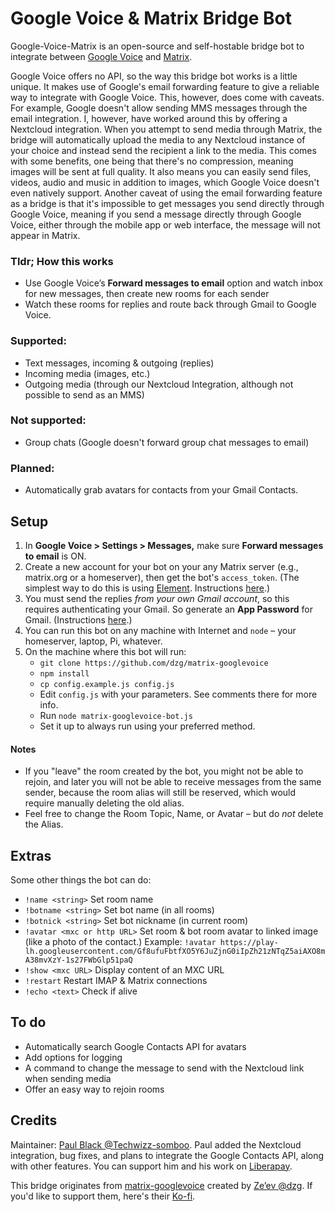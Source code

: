 # Google Voice & Matrix Bridge Bot

Google-Voice-Matrix is an open-source and self-hostable bridge bot to integrate between [Google Voice](https://voice.google.com/about) and [Matrix](https://matrix.org/).

Google Voice offers no API, so the way this bridge bot works is a little unique. It makes use of Google's email forwarding feature to give a reliable way to integrate with Google Voice. This, however, does come with caveats. For example, Google doesn't allow sending MMS messages through the email integration. I, however, have worked around this by offering a Nextcloud integration. When you attempt to send media through Matrix, the bridge will automatically upload the media to any Nextcloud instance of your choice and instead send the recipient a link to the media. This comes with some benefits, one being that there's no compression, meaning images will be sent at full quality. It also means you can easily send files, videos, audio and music in addition to images, which Google Voice doesn't even natively support. Another caveat of using the email forwarding feature as a bridge is that it's impossible to get messages you send directly through Google Voice, meaning if you send a message directly through Google Voice, either through the mobile app or web interface, the message will not appear in Matrix.

### Tldr; How this works

*   Use Google Voice’s **Forward messages to email** option and watch inbox for new messages, then create new rooms for each sender
*   Watch these rooms for replies and route back through Gmail to Google Voice.

### Supported:

*   Text messages, incoming & outgoing (replies)
*   Incoming media (images, etc.)
*   Outgoing media (through our Nextcloud Integration, although not possible to send as an MMS)

### Not supported:

*   Group chats (Google doesn't forward group chat messages to email)

### Planned:

*   Automatically grab avatars for contacts from your Gmail Contacts.

## Setup

1.  In **Google Voice > Settings > Messages,** make sure **Forward messages to email** is ON.
2.  Create a new account for your bot on your any Matrix server (e.g., matrix.org or a homeserver), then get the bot's `access_token`. (The simplest way to do this is using [Element](https://element.io/). Instructions [here](https://t2bot.io/docs/access_tokens/).)
3.  You must send the replies _from your own Gmail account_, so this requires authenticating your Gmail. So generate an **App Password** for Gmail. (Instructions [here](https://support.google.com/accounts/answer/185833).)
4.  You can run this bot on any machine with Internet and `node` – your homeserver, laptop, Pi, whatever. 
5.  On the machine where this bot will run:
    -  `git clone https://github.com/dzg/matrix-googlevoice`
    -  `npm install`
    -  `cp config.example.js config.js`
    -  Edit `config.js` with your parameters. See comments there for more info.
    -  Run `node matrix-googlevoice-bot.js` 
    -  Set it up to always run using your preferred method.

#### Notes

*   If you "leave" the room created by the bot, you might not be able to rejoin, and later you will not be able to receive messages from the same sender, because the room alias will still be reserved, which would require manually deleting the old alias.
*   Feel free to change the Room Topic, Name, or Avatar – but do _not_ delete the Alias.

## Extras

Some other things the bot can do:

*   `!name <string>` Set room name
*   `!botname <string>` Set bot name (in all rooms)
*   `!botnick <string>` Set bot nickname (in current room)
*   `!avatar <mxc or http URL>` Set room & bot room avatar to linked image (like a photo of the contact.) Example: 
    `!avatar https://play-lh.googleusercontent.com/Gf8ufuFbtfXO5Y6JuZjnG0iIpZh21zNTqZ5aiAXO8mA38mvXzY-1s27FWbGlp51paQ`
*   `!show <mxc URL>` Display content of an MXC URL
*   `!restart` Restart IMAP & Matrix connections
*   `!echo <text>` Check if alive

## To do

*   Automatically search Google Contacts API for avatars
*   Add options for logging
*   A command to change the message to send with the Nextcloud link when sending media
*   Offer an easy way to rejoin rooms

## Credits

Maintainer: [Paul Black @Techwizz-somboo](https://github.com/Techwizz-somboo). Paul added the Nextcloud integration, bug fixes, and plans to integrate the Google Contacts API, along with other features. You can support him and his work on [Liberapay](https://liberapay.com/Techwizz/).

This bridge originates from [matrix-googlevoice](https://github.com/dzg/matrix-googlevoice) created by [Ze’ev @dzg](https://github.com/dzg). If you'd like to support them, here's their [Ko-fi](https://ko-fi.com/dzeevg).
